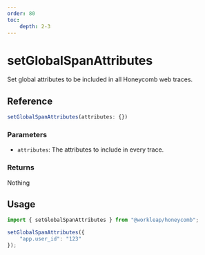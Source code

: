 ```yaml
---
order: 80
toc:
    depth: 2-3
---
```



# setGlobalSpanAttributes

Set global attributes to be included in all Honeycomb web traces.

## Reference

```ts
setGlobalSpanAttributes(attributes: {})
```

### Parameters

- `attributes`: The attributes to include in every trace.

### Returns

Nothing

## Usage

```ts
import { setGlobalSpanAttributes } from "@workleap/honeycomb";

setGlobalSpanAttributes({
    "app.user_id": "123"
});
```
